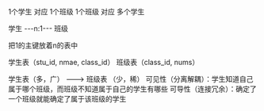 1个学生 对应 1个班级
1个班级 对应 多个学生


学生 ---n:1--- 班级

把1的主键放着n的表中

学生表（stu_id, nmae, class_id）
班级表（class_id, nums）

学生表（多，广） ---> 班级表 （少，稀）
可见性（分离解耦）：学生知道自己属于哪个班级，而班级不知道属于自己的学生有哪些
可导性（连接冗余）：确定了一个班级就能确定了属于该班级的学生